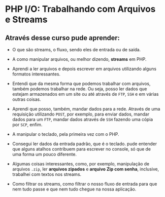 # PHP I/O: Trabalhando com Arquivos e Streams

## Através desse curso pude aprender:

- O que são streams, o fluxo, sendo eles de entrada ou de saída.

- A como manipular arquivos, ou melhor dizendo, **streams** em PHP.

- Aprendi a ler arquivos e depois escrever em arquivos utilizando alguns formatos interessantes.

- Entendi que da mesma forma que podemos trabalhar com arquivos, também podemos trabalhar na rede. Ou seja, posso ler dados que estejam armazenados em um site ou até através de <code>FTP</code>, <code>SSH</code> e em várias outras coisas.

- Aprendi que posso, também, mandar dados para a rede. Através de uma requisição utilizando <code>POST</code>, por exemplo, para enviar dados, mandar dados para um <code>FTP</code>, mandar dados através de <code>SSH</code> fazendo uma cópia por <code>SCP</code>, enfim.

- A manipular o teclado, pela primeira vez com o PHP.

- Consegui ler dados da entrada padrão, que é o teclado. pude entender que alguns atalhos contribuem para escrever no console, só que de uma forma um pouco diferente.

- Algumas coisas interessantes, como, por exemplo, manipulação de arquivos <code>.zip</code>, ler **arquivos zipados** e **arquivo Zip com senha**, inclusive, trabalhei com textos nos streams.

- Como filtrar os streams, como filtrar o nosso fluxo de entrada para que nem tudo passe e que nem tudo chegue na nossa aplicação.
